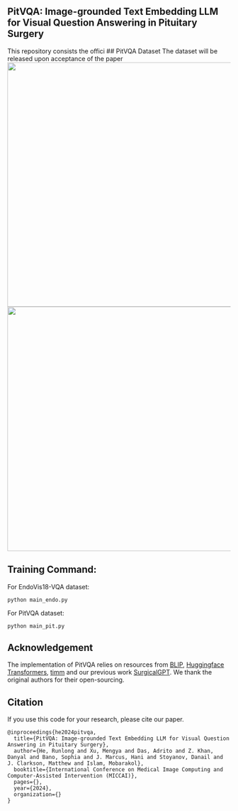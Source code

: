 <h2> PitVQA: Image-grounded Text Embedding LLM for Visual Question Answering in Pituitary Surgery </h1>
This repository consists the offici
## PitVQA Dataset
The dataset will be released upon acceptance of the paper

<div align='center'>
<img src='https://github.com/mobarakol/PitVQA/blob/main/assets/pitvqa_dataset_2.png' width=550>
</div>

<div align='center'>
<img src='https://github.com/mobarakol/PitVQA/blob/main/assets/Dataset_Annaotation_Classes.png' width=550>
</div>

## Training Command:
For EndoVis18-VQA dataset:
```
python main_endo.py
```

For PitVQA dataset:
```
python main_pit.py
```
## Acknowledgement
The implementation of PitVQA relies on resources from <a href="https://github.com/salesforce/BLIP">BLIP</a>, <a href="https://github.com/huggingface/transformers">Huggingface Transformers</a>, <a href="https://github.com/rwightman/pytorch-image-models/tree/master/timm">timm</a> and our previous work [SurgicalGPT](https://github.com/lalithjets/SurgicalGPT). We thank the original authors for their open-sourcing.

## Citation
If you use this code for your research, please cite our paper.

```
@inproceedings{he2024pitvqa,
  title={PitVQA: Image-grounded Text Embedding LLM for Visual Question Answering in Pituitary Surgery},
  author={He, Runlong and Xu, Mengya and Das, Adrito and Z. Khan, Danyal and Bano, Sophia and J. Marcus, Hani and Stoyanov, Danail and J. Clarkson, Matthew and Islam, Mobarakol},
  booktitle={International Conference on Medical Image Computing and Computer-Assisted Intervention (MICCAI)},
  pages={},
  year={2024},
  organization={}
}
```
